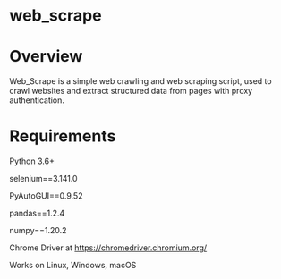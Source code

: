 # web_scrape

# Overview
Web_Scrape is a simple web crawling and web scraping script, used to crawl websites and extract structured data from pages with proxy authentication.

# Requirements
Python 3.6+

selenium==3.141.0

PyAutoGUI==0.9.52

pandas==1.2.4

numpy==1.20.2

Chrome Driver at https://chromedriver.chromium.org/

Works on Linux, Windows, macOS


